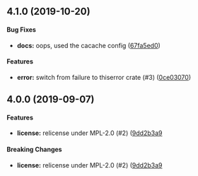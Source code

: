 <a name="4.1.0"></a>

## 4.1.0 (2019-10-20)

#### Bug Fixes

- **docs:** oops, used the cacache config ([67fa5ed0](https://github.com/zkat/ssri-rs/commit/67fa5ed0a39d3d6009aa322e5c71197ab653ef5d))

#### Features

- **error:** switch from failure to thiserror crate (#3) ([0ce03070](https://github.com/zkat/ssri-rs/commit/0ce030708ce9ef52be33171612a79a3f2489af4c))

<a name="4.0.0"></a>

## 4.0.0 (2019-09-07)

#### Features

- **license:** relicense under MPL-2.0 (#2) ([9dd2b3a9](https://github.com/zkat/ssri-rs/commit/9dd2b3a97cf04266a9d99246cc8dcf2db2a6b632)

#### Breaking Changes

- **license:** relicense under MPL-2.0 (#2) ([9dd2b3a9](https://github.com/zkat/ssri-rs/commit/9dd2b3a97cf04266a9d99246cc8dcf2db2a6b632)
